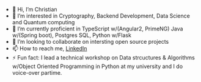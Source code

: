 - 👋 Hi, I’m Christian
- 👀 I’m interested in Cryptography, Backend Development, Data Science and Quantum computing
- 🌱 I’m currently proficient in TypeScript w/(Angular2, PrimeNG) Java w/(Spring boot), Postgres SQL, Python w/Flask
- 💞️ I’m looking to collaborate on intersting open source projects
- 📫 How to reach me, [LinkedIn](https://www.linkedin.com/in/christian-damete-yeboa-bb79442a3/)
- ⚡ Fun fact: I lead a technical workshop on Data strcuctures & Algorithms w/Object Oriented Programming in Python at my university and I do voice-over partime.

<!---
ScreedVA/ScreedVA is a ✨ special ✨ repository because its `README.md` (this file) appears on your GitHub profile.
You can click the Preview link to take a look at your changes.
--->
